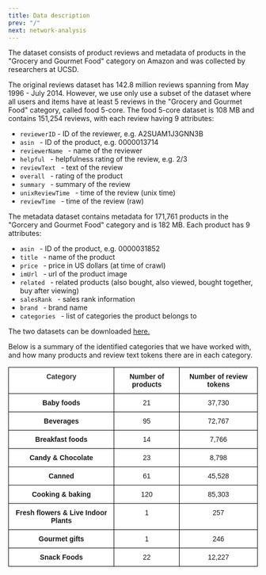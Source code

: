 ```yaml
---
title: Data description
prev: "/"
next: network-analysis
---
```



The dataset consists of product reviews and metadata of products in the "Grocery and Gourmet Food" category on Amazon and was collected by researchers at UCSD.

The original reviews dataset has 142.8 million reviews spanning from May 1996 - July 2014. However, we use only use a subset of the dataset where all users and items have at least 5 reviews in the "Grocery and Gourmet Food" category, called food 5-core. The food 5-core dataset is 108 MB and contains 151,254 reviews, with each review having 9 attributes:

- <code>reviewerID</code> - ID of the reviewer, e.g. A2SUAM1J3GNN3B
- <code>asin </code> - ID of the product, e.g. 0000013714
- <code>reviewerName </code> - name of the reviewer
- <code>helpful </code> - helpfulness rating of the review, e.g. 2/3
- <code>reviewText </code> - text of the review
- <code>overall </code> - rating of the product
- <code>summary </code> - summary of the review
- <code>unixReviewTime </code> - time of the review (unix time)
- <code>reviewTime </code> - time of the review (raw)

The metadata dataset contains metadata for 171,761 products in the "Gorcery and Gourmet Food" category and is 182 MB. Each product has 9 attributes:

- <code>asin </code> - ID of the product, e.g. 0000031852
- <code>title </code> - name of the product
- <code>price </code> - price in US dollars (at time of crawl)
- <code>imUrl </code> - url of the product image
- <code>related </code> - related products (also bought, also viewed, bought together, buy after viewing)
- <code>salesRank </code> - sales rank information
- <code>brand </code> - brand name
- <code>categories </code> - list of categories the product belongs to

The two datasets can be downloaded <a href="http://jmcauley.ucsd.edu/data/amazon/links.html" target=_blank >here.</a>


Below is a summary of the identified categories that we have worked with, and how many products and review text tokens there are in each category.
<style type="text/css">
.tg  {border-collapse:collapse;border-spacing:0;}
.tg td{border-color:black;border-style:solid;border-width:1px;font-family:Arial, sans-serif;font-size:14px;
  overflow:hidden;padding:10px 5px;word-break:normal;}
.tg th{border-color:black;border-style:solid;border-width:1px;font-family:Arial, sans-serif;font-size:14px;
  font-weight:normal;overflow:hidden;padding:10px 5px;word-break:normal;}
.tg .tg-2qwx{background-color:#ffffff;border-color:#000000;color:#333333;text-align:center;vertical-align:top}
.tg .tg-mums{background-color:#ffffff;border-color:#000000;font-weight:bold;text-align:center;vertical-align:top}
.tg .tg-jbyd{background-color:#ffffff;border-color:#000000;text-align:center;vertical-align:top}
.tg .tg-vhtn{background-color:#ffffff;border-color:#000000;text-align:center;vertical-align:middle}
</style>
<table class="tg">
<thead>
  <tr>
    <th class="tg-2qwx"><span style="font-weight:bold">Category</span></th>
    <th class="tg-mums"><span style="font-weight:bold">Number of products</span></th>
    <th class="tg-mums"><span style="font-weight:bold">Number of review tokens</span></th>
  </tr>
</thead>
<tbody>
  <tr>
    <td class="tg-mums">Baby foods</td>
    <td class="tg-jbyd">21</td>
    <td class="tg-vhtn">37,730</td>
  </tr>
  <tr>
    <td class="tg-mums">Beverages</td>
    <td class="tg-jbyd">95</td>
    <td class="tg-vhtn">72,767</td>
  </tr>
  <tr>
    <td class="tg-mums">Breakfast foods</td>
    <td class="tg-jbyd">14</td>
    <td class="tg-vhtn">7,766</td>
  </tr>
  <tr>
    <td class="tg-mums">Candy &amp; Chocolate</td>
    <td class="tg-jbyd">23</td>
    <td class="tg-vhtn">8,798</td>
  </tr>
  <tr>
    <td class="tg-mums">Canned</td>
    <td class="tg-jbyd">61</td>
    <td class="tg-jbyd">45,528</td>
  </tr>
  <tr>
    <td class="tg-mums">Cooking &amp; baking</td>
    <td class="tg-jbyd">120</td>
    <td class="tg-jbyd">85,303</td>
  </tr>
  <tr>
    <td class="tg-mums">Fresh flowers &amp; Live Indoor Plants</td>
    <td class="tg-jbyd">1</td>
    <td class="tg-jbyd">257</td>
  </tr>
  <tr>
    <td class="tg-mums">Gourmet gifts</td>
    <td class="tg-jbyd">1</td>
    <td class="tg-jbyd">246</td>
  </tr>
  <tr>
    <td class="tg-mums">Snack Foods</td>
    <td class="tg-jbyd">22</td>
    <td class="tg-jbyd">12,227</td>
  </tr>
</tbody>
</table>
